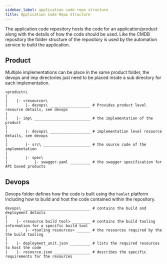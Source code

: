 ```yaml
---
sidebar_label: application code repo structure
title: Application Code Repo Structure
---
```

The application code repository hosts the code for an application/product along with the details of how the code should be used. Like the CMDB repository the folder structure of the repository is used by the automation service to build the application.

## Product

Multiple implementations can be place in the same product folder, the devops and imp directories just need to be placed inside a sub directory for each implementation.

````text
<product>\
|
|    |- <resource>\
|        |- devops\ __________________ # Provides product level resource details, see devops
|
|    |- imp\ _________________________ # the implementation of the product
|
|        |- devops\ __________________ # implementation level resource details, see devops
|
|        |- src\ _____________________ # the source code of the implementation
|
|        |- spec\
|            |- swagger.yaml _________ # the swagger specification for API based products
````

## Devops

Devops folder defines how the code is built using the `hamlet` platform including how to build and host the code contained within the repository.

````text
devops\ ______________________________ # contains the build and deployment details
|
|    |- <resource build tool> ________ # contains the build tooling information for a specific build tool
|        |- <tooling resources> ______ # the resources required by the the build tooling
|
|    |- deployment_unit.json _________ # lists the required resources to host the code
|    |- resource.json ________________ # describes the specific requirements for the resources
````
